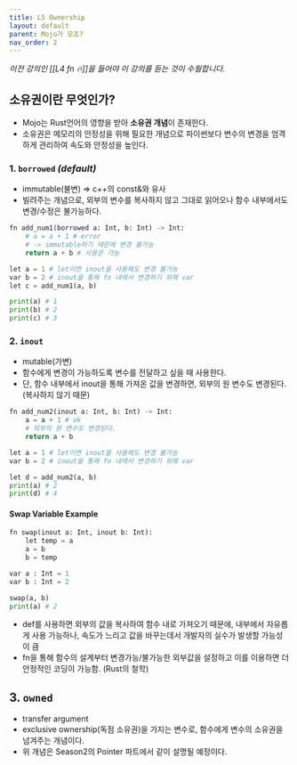 ```yaml
---
title: L5 Ownership
layout: default
parent: Mojo가 모조?
nav_order: 2
---
```




*이전 강의인 [[L4 fn 🔥]]을 들어야 이 강의를 듣는 것이 수월합니다.*
## 소유권이란 무엇인가?
* Mojo는 Rust언어의 영향을 받아 **소유권 개념**이 존재한다.
* 소유권은 메모리의 안정성을 위해 필요한 개념으로 파이썬보다 변수의 변경을 엄격하게 관리하여 속도와 안정성을 높인다.
### 1. `borrowed` *(default)*
* immutable(불변) => c++의 const&와 유사
* 빌려주는 개념으로, 외부의 변수를 복사하지 않고 그대로 읽어오나 함수 내부에서도 변경/수정은 불가능하다.

```python
fn add_num1(borrowed a: Int, b: Int) -> Int:
	# a = a + 1 # error 
	# -> immutable하기 때문에 변경 불가능
	return a + b # 사용은 가능
```
```python
let a = 1 # let이면 inout을 사용해도 변경 불가능
var b = 2 # inout을 통해 fn 내에서 변경하기 위해 var
let c = add_num1(a, b)

print(a) # 1
print(b) # 2
print(c) # 3
```
### 2. `inout`
* mutable(가변)
* 함수에게 변경이 가능하도록 변수를 전달하고 싶을 때 사용한다.
* 단, 함수 내부에서 inout을 통해 가져온 값을 변경하면, 외부의 원 변수도 변경된다. (복사하지 않기 때문)

```python
fn add_num2(inout a: Int, b: Int) -> Int:
	a = a + 1 # ok
	# 외부의 원 변수도 변경된다.
	return a + b
```

```python
let a = 1 # let이면 inout을 사용해도 변경 불가능
var b = 2 # inout을 통해 fn 내에서 변경하기 위해 var

let d = add_num2(a, b)
print(a) # 2
print(d) # 4
```
#### Swap Variable Example
```python
fn swap(inout a: Int, inout b: Int):
	let temp = a
	a = b
	b = temp
```
```python
var a : Int = 1 
var b : Int = 2

swap(a, b)
print(a) # 2
```

* def를 사용하면 외부의 값을 복사하여 함수 내로 가져오기 때문에, 내부에서 자유롭게 사용 가능하나, 속도가 느리고 값을 바꾸는데서 개발자의 실수가 발생할 가능성이 큼
* fn을 통해 함수의 설계부터 변경가능/불가능한 외부값을 설정하고 이를 이용하면 더 안정적인 코딩이 가능함. (Rust의 철학)

## 3. `owned`
* transfer argument
* exclusive ownership(독점 소유권)을 가지는 변수로, 함수에게 변수의 소유권을 넘겨주는 개념이다.
* 위 개념은 Season2의 Pointer 파트에서 같이 설명될 예정이다.
